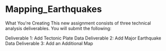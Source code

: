 # Mapping_Earthquakes

What You're Creating
This new assignment consists of three technical analysis deliverables. You will submit the following:

Deliverable 1: Add Tectonic Plate Data
Deliverable 2: Add Major Earthquake Data
Deliverable 3: Add an Additional Map
